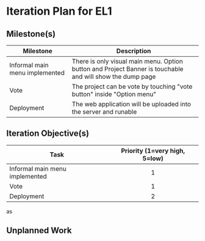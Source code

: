 # Iteration Plan for EL1

## Milestone(s)

| Milestone | Description |
|-----------|-----------------------------------------|
| Informal main menu implemented | There is only visual main menu. Option button and Project Banner is touchable and will show the dump page |
| Vote | The project can be vote by touching "vote button" inside "Option menu" |
| Deployment | The web application will be uploaded into the server and runable |

## Iteration Objective(s)

| Task | Priority (1=very high, 5=low) |
|------------------------|:-----------------------------:|
| Informal main menu implemented | 1 |
| Vote | 1 |
| Deployment | 2 |
as
## Unplanned Work



